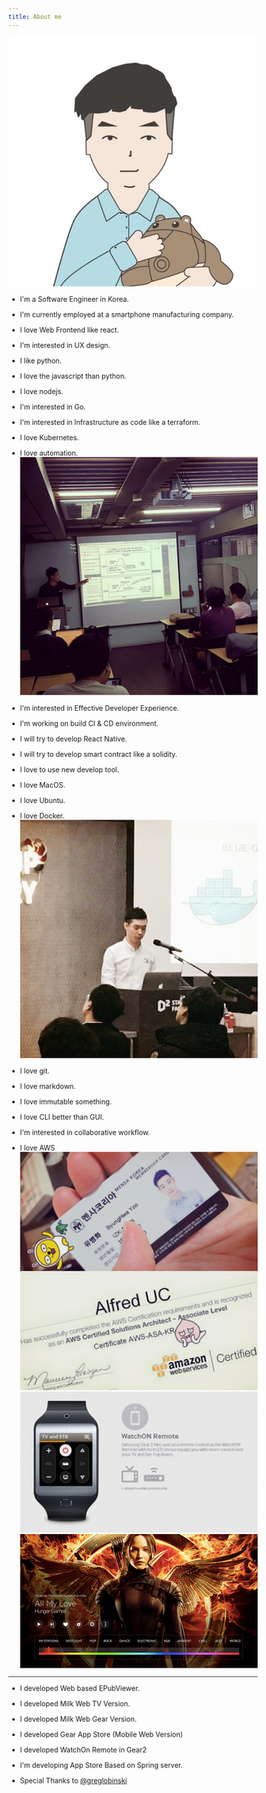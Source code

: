 ```yaml
---
title: About me
---
```


![avatar](./newavatar.jpg)

- I'm a Software Engineer in Korea.
- I'm currently employed at a smartphone manufacturing company.
- I love Web Frontend like react.
- I'm interested in UX design.
- I like python.
- I love the javascript than python.
- I love nodejs.
- I'm interested in Go.
- I'm interested in Infrastructure as code like a terraform.
- I love Kubernetes.

- I love automation.
![avatar](./keynote2.jpg)

- I'm interested in Effective Developer Experience.
- I'm working on build CI & CD environment.
- I will try to develop React Native.
- I will try to develop smart contract like a solidity.
- I love to use new develop tool.
- I love MacOS.
- I love Ubuntu.

- I love Docker.
![avatar](./keynote1.jpg)

- I love git.
- I love markdown.
- I love immutable something.
- I love CLI better than GUI.
- I'm interested in collaborative workflow.

- I love AWS
![aws](./mensa-aws.jpg)
![remote](./watchonRemote.jpg)
![watchonRemote](./milkweb.jpg)

---

- I developed Web based EPubViewer.
- I developed Milk Web TV Version.
- I developed Milk Web Gear Version.
- I developed Gear App Store (Mobile Web Version)
- I developed WatchOn Remote in Gear2
- I'm developing App Store Based on Spring server.

- Special Thanks to [@greglobinski][greglobinski]

[greglobinski]: https://twitter.com/greglobinski

